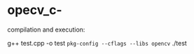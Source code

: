 # opecv_c-

compilation and execution:

g++ test.cpp -o test `pkg-config --cflags --libs opencv`
./test
